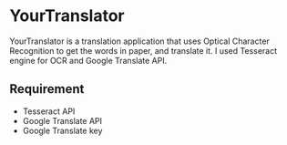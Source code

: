 # YourTranslator
YourTranslator is a translation application that uses Optical Character Recognition to get the words in paper, and translate it. I used Tesseract engine for OCR and Google Translate API.

## Requirement
 * Tesseract API
 * Google Translate API
 * Google Translate key
